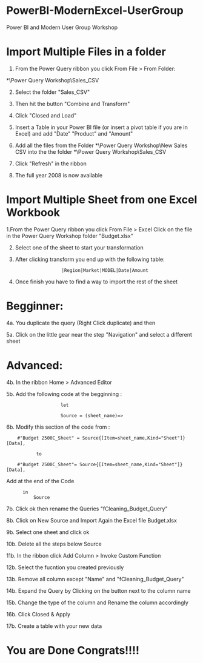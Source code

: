 # PowerBI-ModernExcel-UserGroup
Power BI and Modern User Group Workshop


# Import Multiple Files in a folder

1. From the Power Query ribbon you click From File > From Folder:

*\Power Query Workshop\Sales_CSV

2. Select the folder "Sales_CSV"

3. Then hit the button "Combine and Transform"

4. Click "Closed and Load"

5. Insert a Table in your Power BI file (or insert a pivot table if you are in Excel) and add "Date" "Product" and "Amount" 

6. Add all the files from the Folder *\Power Query Workshop\New Sales CSV into the the folder *\Power Query Workshop\Sales_CSV

7. Click "Refresh" in the ribbon 

8. The full year 2008 is now available



# Import Multiple Sheet from one Excel Workbook


1.From the Power Query ribbon you click From File > Excel
Click on the file  in the Power Query Workshop folder "Budget.xlsx"

2. Select one of the sheet to start your transformation

3. After clicking transform you end up with the following table:

                        |Region|Market|MODEL|Date|Amount

3. Once finish you have to find a way to import the rest of the sheet

# Begginner:

4a. You duplicate the query (Right Click duplicate) and then 

5a. Click on the little gear near the step "Navigation" and select a different sheet


# Advanced:

4b. In the ribbon Home >  Advanced Editor

5b. Add the following code at the begginning : 

                        let

                        Source = (sheet_name)=>

6b. Modify this section of the code from :

        #"Budget 2500C_Sheet" = Source{[Item=sheet_name,Kind="Sheet"]}[Data],
               
               to 
                
        #"Budget 2500C_Sheet"= Source{[Item=sheet_name,Kind="Sheet"]}[Data],

  Add at the end of the Code 

          in 
              Source

7b. Click ok then rename the Queries "fCleaning_Budget_Query"



8b. Click on   New Source and Import Again the Excel file Budget.xlsx

9b. Select one sheet and click ok

10b. Delete all the steps below Source

11b. In the ribbon click Add Column > Invoke Custom Function 

12b. Select the fucntion you created previously

13b. Remove all column except "Name" and  "fCleaning_Budget_Query"

14b. Expand the Query by Clicking on the button next to the column name

15b. Change the type of the column and Rename the column accordingly

16b. Click Closed & Apply

17b. Create a table with your new data

# You are Done Congrats!!!!


